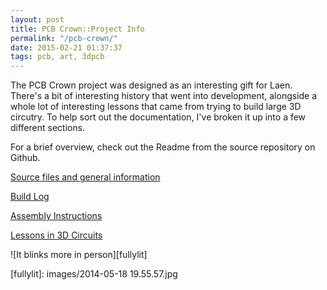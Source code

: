 ```yaml
---
layout: post
title: PCB Crown::Project Info
permalink: "/pcb-crown/"
date: 2015-02-21 01:37:37
tags: pcb, art, 3dpcb
--- 
```


The PCB Crown project was designed as an interesting gift for Laen. There's a bit of interesting history that went into development, alongside a whole lot of interesting lessons that came from trying to build large 3D circutry. 
To help sort out the documentation, I've broken it up into a few different sections. 

For a brief overview, check out the Readme from the source repository on Github.

[Source files and general information][github]

[Build Log][buildlog]

[Assembly Instructions][assembly]

[Lessons in 3D Circuits][lessons]


![It blinks more in person][fullylit]


[readme]: readme.html
[assembly]: assembly.html
[github]: https://github.com/tekdemo/PCB-Crown
[lessons]: lessons.html
[buildlog]: buildlog.html
[fullylit]: images/2014-05-18 19.55.57.jpg

